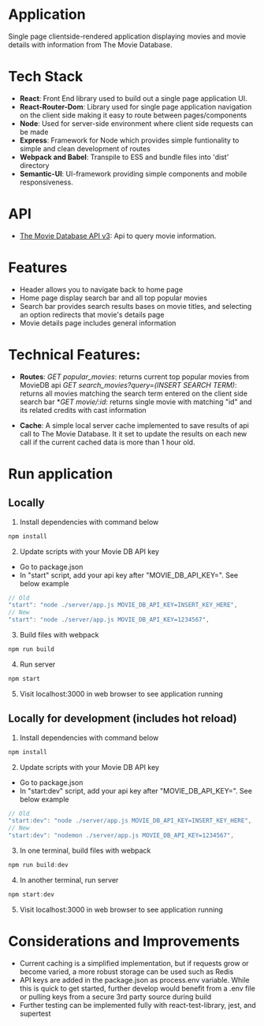 # Application
Single page clientside-rendered application displaying movies and movie details with information from The Movie Database.

# Tech Stack
- **React**: 
Front End library used to build out a single page application UI.
- **React-Router-Dom**: 
Library used for single page application navigation on the client side making it easy to route between pages/components
- **Node**:
Used for server-side environment where client side requests can be made
- **Express**:
Framework for Node which provides simple funtionality to simple and clean development of routes
- **Webpack and Babel**:
Transpile to ES5 and bundle files into 'dist' directory
- **Semantic-UI**:
UI-framework providing simple components and mobile responsiveness.

# API
- [The Movie Database API v3](https://developers.themoviedb.org/3/getting-started/introduction): Api to query movie information.
# Features
- Header allows you to navigate back to home page
- Home page display search bar and all top popular movies
- Search bar provides search results bases on movie titles, and selecting an option redirects that movie's details page
- Movie details page includes general information

# Technical Features:
- **Routes**:
*GET popular_movies*: returns current top popular movies from MovieDB api
*GET search_movies?query=(INSERT SEARCH TERM)*: returns all movies matching the search term entered on the client side search bar
**GET movie/:id*: returns single movie with matching "id" and its related credits with cast information

- **Cache**:
A simple local server cache implemented to save results of api call to The Movie Database. It it set to update the results on each new call if the current cached data is more than 1 hour old.

# Run application
## Locally

1) Install dependencies with command below
```js
npm install
```

2) Update scripts with your Movie DB API key
- Go to package.json
- In "start" script, add your api key after "MOVIE_DB_API_KEY=". See below example
```js
// Old
"start": "node ./server/app.js MOVIE_DB_API_KEY=INSERT_KEY_HERE",
// New
"start": "node ./server/app.js MOVIE_DB_API_KEY=1234567",
```

3) Build files with webpack
```js
npm run build
```

4) Run server
```js
npm start
```

5) Visit localhost:3000 in web browser to see application running

## Locally for development (includes hot reload)
1) Install dependencies with command below
```js
npm install
```

2) Update scripts with your Movie DB API key
- Go to package.json
- In "start:dev" script, add your api key after "MOVIE_DB_API_KEY=". See below example
```js
// Old
"start:dev": "node ./server/app.js MOVIE_DB_API_KEY=INSERT_KEY_HERE",
// New
"start:dev": "nodemon ./server/app.js MOVIE_DB_API_KEY=1234567",
```

3) In one terminal, build files with webpack
```js
npm run build:dev
```

4) In another terminal, run server
```js
npm start:dev
```

5) Visit localhost:3000 in web browser to see application running

# Considerations and Improvements
- Current caching is a simplified implementation, but if requests grow or become varied, a more robust storage can be used such as Redis
- API keys are added in the package.json as process.env variable. While this is quick to get started, further develop would benefit from a .env file or pulling keys from a secure 3rd party source during build
- Further testing can be implemented fully with react-test-library, jest, and supertest
